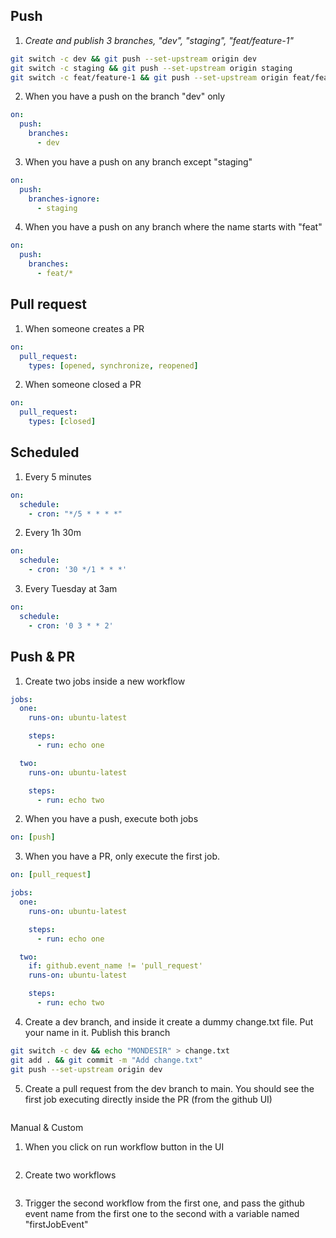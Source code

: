 ## Push
1. *Create and publish 3 branches, "dev", "staging", "feat/feature-1"*
```sh
git switch -c dev && git push --set-upstream origin dev
git switch -c staging && git push --set-upstream origin staging
git switch -c feat/feature-1 && git push --set-upstream origin feat/feature-1
```

2. When you have a push on the branch "dev" only
```yml
on:
  push:
    branches:
      - dev
```

3. When you have a push on any branch except "staging"
```yml
on:
  push:
    branches-ignore:
      - staging
```

4. When you have a push on any branch where the name starts with "feat"
```yml
on:
  push:
    branches:
      - feat/*
```

## Pull request
1. When someone creates a PR
```yml
on:
  pull_request:
    types: [opened, synchronize, reopened]
```

2. When someone closed a PR
```yml
on:
  pull_request:
    types: [closed]
```

## Scheduled
1. Every 5 minutes
```yml
on:
  schedule:
    - cron: "*/5 * * * *"
```

2. Every 1h 30m
```yml
on:
  schedule:
    - cron: '30 */1 * * *'
```

3. Every Tuesday at 3am
```yml
on:
  schedule:
    - cron: '0 3 * * 2'
```

## Push & PR
1. Create two jobs inside a new workflow
```yml
jobs:
  one:
    runs-on: ubuntu-latest

    steps:
      - run: echo one

  two:
    runs-on: ubuntu-latest

    steps:
      - run: echo two
```

2. When you have a push, execute both jobs
```yml
on: [push]
```

3. When you have a PR, only execute the first job.
```yml
on: [pull_request]

jobs:
  one:
    runs-on: ubuntu-latest

    steps:
      - run: echo one

  two:
    if: github.event_name != 'pull_request'
    runs-on: ubuntu-latest

    steps:
      - run: echo two
```

4. Create a dev branch, and inside it create a dummy change.txt file. Put your name in it. Publish this branch
```sh
git switch -c dev && echo "MONDESIR" > change.txt
git add . && git commit -m "Add change.txt"
git push --set-upstream origin dev
```

5. Create a pull request from the dev branch to main. You should see the first job executing directly inside the PR (from the github UI)
```yml

```

Manual & Custom
1. When you click on run workflow button in the UI
```yml

```

2. Create two workflows
```yml

```

3. Trigger the second workflow from the first one, and pass the github event name from the first one to the second with a variable named "firstJobEvent"
```yml

```